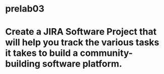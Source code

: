 # prelab03
# Create a JIRA Software Project that will help you track the various tasks it takes to build a community-building software platform.
